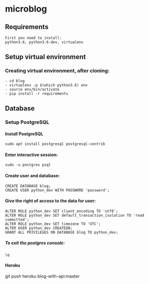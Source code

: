 
# microblog

## Requirements 
```
First you need to install: 
python3.6, python3.6-dev, virtualenv
```
 
## Setup virtual environment

### Creating virtual environment, after cloning:

```
- cd blog
- virtualenv -p $(which python3.6) env
- source env/bin/activate
- pip install -r requirements
```

## Database

### Setup PostgreSQL 

#### Install PostgreSQL
```
sudo apt install postgresql postgresql-contrib
```

#### Enter interactive session:
```
sudo -u postgres psql
```

#### Create user and database:
```
CREATE DATABASE blog;
CREATE USER python_dev WITH PASSWORD 'password';
```

#### Give the right of access to the data for user:
```
ALTER ROLE python_dev SET client_encoding TO 'utf8';
ALTER ROLE python_dev SET default_transaction_isolation TO 'read committed';
ALTER ROLE python_dev SET timezone TO 'UTC';
ALTER USER python_dev CREATEDB;
GRANT ALL PRIVILEGES ON DATABASE blog TO python_dev;
```

##### To exit the postgres console:
```
\q
```
#### Heroku
git push heroku blog-with-api:master
